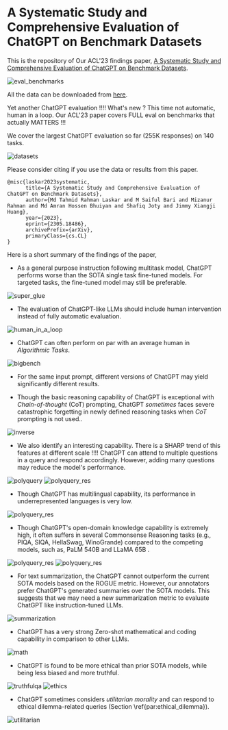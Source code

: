 # A Systematic Study and Comprehensive Evaluation of ChatGPT on Benchmark Datasets

This is the repository of Our ACL'23 findings paper, [A Systematic Study and Comprehensive Evaluation of ChatGPT on Benchmark Datasets](https://arxiv.org/pdf/2305.18486.pdf).

![eval_benchmarks](https://github.com/ntunlp/ChatGPT_Eval/blob/main/eval.jpg)

All the data can be downloaded from [here](https://drive.google.com/drive/folders/1eC2zEpq_7zxG4l3BSdt8THzzIu_mGnBa?usp=sharing).


Yet another ChatGPT evaluation !!!! What's new ? This time not automatic, human in a loop. 
Our ACL'23 paper covers FULL eval on benchmarks that actually MATTERS !!!

We cover the largest ChatGPT evaluation so far (255K responses) on 140 tasks.

![datasets](https://github.com/ntunlp/ChatGPT_Eval/blob/main/figures/17.PNG)


Please consider citing if you use the data or results from this paper.

```
@misc{laskar2023systematic,
      title={A Systematic Study and Comprehensive Evaluation of ChatGPT on Benchmark Datasets}, 
      author={Md Tahmid Rahman Laskar and M Saiful Bari and Mizanur Rahman and Md Amran Hossen Bhuiyan and Shafiq Joty and Jimmy Xiangji Huang},
      year={2023},
      eprint={2305.18486},
      archivePrefix={arXiv},
      primaryClass={cs.CL}
}
```


Here is a short summary of the findings of the paper, 

- As a general purpose instruction following multitask model, ChatGPT performs worse than the SOTA single task fine-tuned models. For targeted tasks, the fine-tuned model may still be preferable.

![super_glue](https://github.com/ntunlp/ChatGPT_Eval/blob/main/figures/1.PNG)

- The evaluation of ChatGPT-like LLMs should include human intervention instead of fully automatic evaluation.

![human_in_a_loop](https://github.com/ntunlp/ChatGPT_Eval/blob/main/figures/16.PNG)

- ChatGPT can often perform on par with an average human in *Algorithmic Tasks*.

![bigbench](https://github.com/ntunlp/ChatGPT_Eval/blob/main/figures/3.PNG)

- For the same input prompt, different versions of ChatGPT may yield significantly different results.

- Though the basic reasoning capability of ChatGPT is exceptional with *Chain-of-thought* (CoT) prompting, ChatGPT *sometimes* faces severe catastrophic forgetting in newly defined reasoning tasks when *CoT* prompting is not used..

![inverse](https://github.com/ntunlp/ChatGPT_Eval/blob/main/figures/2.PNG)

- We also identify an interesting capability. There is a SHARP trend of this features at different scale !!!! ChatGPT can attend to multiple questions in a query and respond accordingly. However, adding many questions may reduce the model's performance.

![polyquery](https://github.com/ntunlp/ChatGPT_Eval/blob/main/figures/4.PNG)
![polyquery_res](https://github.com/ntunlp/ChatGPT_Eval/blob/main/figures/5.PNG)

- Though ChatGPT has multilingual capability, its performance in underrepresented languages is very low.

![polyquery_res](https://github.com/ntunlp/ChatGPT_Eval/blob/main/figures/6.PNG)

- Though ChatGPT's open-domain knowledge capability is extremely high, it often suffers in several Commonsense Reasoning tasks (e.g., PIQA, SIQA, HellaSwag, WinoGrande) compared to the competing models, such as, PaLM 540B and LLaMA 65B .

![polyquery_res](https://github.com/ntunlp/ChatGPT_Eval/blob/main/figures/7.PNG)
![polyquery_res](https://github.com/ntunlp/ChatGPT_Eval/blob/main/figures/8.PNG)

- For text summarization, the ChatGPT cannot outperform the current SOTA models based on the ROGUE metric. However, our annotators prefer ChatGPT's generated summaries over the SOTA models. This suggests that we may need a new summarization metric to evaluate ChatGPT like instruction-tuned LLMs.

![summarization](https://github.com/ntunlp/ChatGPT_Eval/blob/main/figures/9.PNG)

- ChatGPT has a very strong Zero-shot mathematical and coding capability in comparison to other LLMs.

![math](https://github.com/ntunlp/ChatGPT_Eval/blob/main/figures/12.PNG)

- ChatGPT is found to be more ethical  than prior SOTA models, while being less biased and more truthful.

![truthfulqa](https://github.com/ntunlp/ChatGPT_Eval/blob/main/figures/11.PNG)
![ethics](https://github.com/ntunlp/ChatGPT_Eval/blob/main/figures/13.PNG)

- ChatGPT sometimes considers *utilitarian morality* and can respond to ethical dilemma-related queries (Section \ref{par:ethical_dilemma}).

![utilitarian](https://github.com/ntunlp/ChatGPT_Eval/blob/main/figures/15.PNG)





